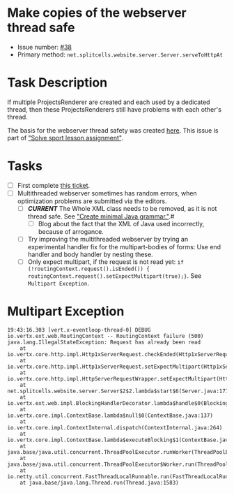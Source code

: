 # Make copies of the webserver thread safe
* Issue number: [\#38](https://codeberg.org/splitcells-net/net.splitcells.network.community/issues/38)
* Primary method: `net.splitcells.website.server.Server.serveToHttpAt`
# Task Description
If multiple ProjectsRenderer are created and each used by a dedicated thread,
then these ProjectsRenderers still have problems with each other's thread.

The basis for the webserver thread safety was created [here](../projects/2024-08-22-sigma-grind-of-24th-of-august-2024.md).
This issue is part of ["Solve sport lesson assignment"](2021-03-07-solve-sport-lesson-assignment.md).
# Tasks
* [ ] First complete [this ticket](2024-05-31-create-no-code-gel-editor.md).
* [ ] Multithreaded webserver sometimes has random errors, when optimization problems are submitted via the editors.
    * [ ] ***CURRENT*** The Whole XML class needs to be removed, as it is not thread safe.
      See ["Create minimal Java grammar."](../compatibility-portability-and-adaptability/2021-03-08-create-minimal-java-grammar.md).#
        * [ ] Blog about the fact that the XML of Java used incorrectly, because of arrogance.
    * [ ] Try improving the multithreaded webserver by trying an experimental handler fix for the multipart-bodies of forms:
      Use end handler and body handler by nesting these.
    * [ ] Only expect multipart, if the request is not read yet: `if (!routingContext.request().isEnded()) { routingContext.request().setExpectMultipart(true);}`.
      See `Multipart Exception`.
# Multipart Exception
````
19:43:16.303 [vert.x-eventloop-thread-0] DEBUG io.vertx.ext.web.RoutingContext -- RoutingContext failure (500)
java.lang.IllegalStateException: Request has already been read
	at io.vertx.core.http.impl.Http1xServerRequest.checkEnded(Http1xServerRequest.java:671)
	at io.vertx.core.http.impl.Http1xServerRequest.setExpectMultipart(Http1xServerRequest.java:477)
	at io.vertx.core.http.impl.HttpServerRequestWrapper.setExpectMultipart(HttpServerRequestWrapper.java:254)
	at net.splitcells.website.server.Server$2$2.lambda$start$6(Server.java:177)
	at io.vertx.ext.web.impl.BlockingHandlerDecorator.lambda$handle$0(BlockingHandlerDecorator.java:48)
	at io.vertx.core.impl.ContextBase.lambda$null$0(ContextBase.java:137)
	at io.vertx.core.impl.ContextInternal.dispatch(ContextInternal.java:264)
	at io.vertx.core.impl.ContextBase.lambda$executeBlocking$1(ContextBase.java:135)
	at java.base/java.util.concurrent.ThreadPoolExecutor.runWorker(ThreadPoolExecutor.java:1144)
	at java.base/java.util.concurrent.ThreadPoolExecutor$Worker.run(ThreadPoolExecutor.java:642)
	at io.netty.util.concurrent.FastThreadLocalRunnable.run(FastThreadLocalRunnable.java:30)
	at java.base/java.lang.Thread.run(Thread.java:1583)
````